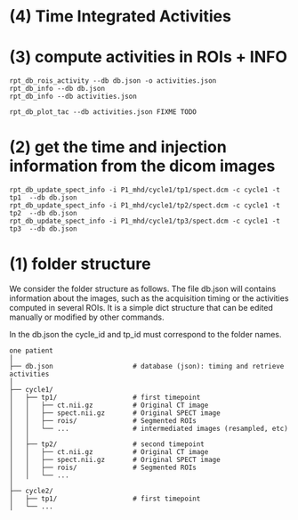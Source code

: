 

# (4) Time Integrated Activities



# (3) compute activities in ROIs + INFO

    rpt_db_rois_activity --db db.json -o activities.json
    rpt_db_info --db db.json
    rpt_db_info --db activities.json

    rpt_db_plot_tac --db activities.json FIXME TODO 

# (2) get the time and injection information from the dicom images

    rpt_db_update_spect_info -i P1_mhd/cycle1/tp1/spect.dcm -c cycle1 -t tp1  --db db.json
    rpt_db_update_spect_info -i P1_mhd/cycle1/tp2/spect.dcm -c cycle1 -t tp2  --db db.json
    rpt_db_update_spect_info -i P1_mhd/cycle1/tp3/spect.dcm -c cycle1 -t tp3  --db db.json


# (1) folder structure

We consider the folder structure as follows. The file db.json will contains information about the images, such as the acquisition timing or the activities computed in several ROIs. It is a simple dict structure that can be edited manually or modified by other commands. 

In the db.json the cycle_id and tp_id must correspond to the folder names.
  
    one patient
    │
    ├── db.json                    # database (json): timing and retrieve activities
    │
    ├── cycle1/
    │   ├── tp1/                   # first timepoint
    │   │   ├── ct.nii.gz          # Original CT image
    │   │   ├── spect.nii.gz       # Original SPECT image
    │   │   ├── rois/              # Segmented ROIs
    │   │   └── ...                # intermediated images (resampled, etc)
    │   │ 
    │   ├── tp2/                   # second timepoint
    │   │   ├── ct.nii.gz          # Original CT image
    │   │   ├── spect.nii.gz       # Original SPECT image
    │   │   ├── rois/              # Segmented ROIs
    │   │   └── ...
    │   
    ├── cycle2/
    │   ├── tp1/                   # first timepoint
    │   └── ...



